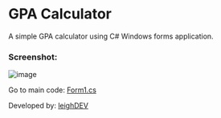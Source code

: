 # GPA Calculator
A simple GPA calculator using C# Windows forms application.

### Screenshot:
![image](https://user-images.githubusercontent.com/100475303/167136210-b2c89d6f-ba64-4a7b-97ae-6afeaa1d8afe.png)


Go to main code: [Form1.cs](https://github.com/leighDEV/gpa-calculator-winforms/blob/main/gpa-calculator-winforms/Form1.cs)

Developed by: [leighDEV](https://github.com/leighDEV)
